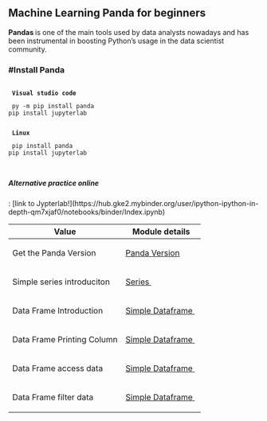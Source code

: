 <h2> Machine Learning Panda for beginners  </h2>

<b> Pandas </b> is one of the main tools used by data analysts nowadays and has been instrumental in boosting Python’s usage in the data scientist community.

<h3> #Install Panda</h3>

<div class="snippet-clipboard-content position-relative" data-snippet-clipboard-copy-content="Package configuration"><pre><code>
<b> Visual studio code </b>
<p> py -m pip install panda
pip install jupyterlab </p>
<b> Linux </b>
<p> pip install panda 
pip install jupyterlab  
</p>
</code></pre></div>

<h5> Alternative practice online </h5> : [link to Jypterlab!](https://hub.gke2.mybinder.org/user/ipython-ipython-in-depth-qm7xjaf0/notebooks/binder/Index.ipynb)


Value  | Module details
------------ | -------------
Get the Panda Version | <p><a href="https://github.com/rajkumarrt/pandas/blob/main/code/version.py"> Panda Version</a>&nbsp;</p>
Simple series introduciton | <p><a href="https://github.com/rajkumarrt/pandas/blob/main/code/series.py">Series </a>&nbsp;</p>
Data Frame Introduction | <p><a href="https://github.com/rajkumarrt/pandas/blob/main/code/simpledataframe.py"> Simple Dataframe </a>&nbsp;</p>
Data Frame Printing Column| <p><a href="https://github.com/rajkumarrt/pandas/blob/main/code/dataframewithcol.py"> Simple Dataframe </a>&nbsp;</p>
Data Frame access data| <p><a href="https://github.com/rajkumarrt/pandas/blob/main/code/dataframewithcol.py"> Simple Dataframe </a>&nbsp;</p>
Data Frame filter data| <p><a href="https://github.com/rajkumarrt/pandas/blob/main/code/dataframewithcol.py"> Simple Dataframe </a>&nbsp;</p>
